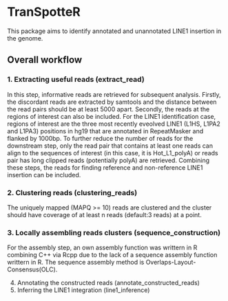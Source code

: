 # TranSpotteR
This package aims to identify annotated and unannotated LINE1 insertion in the genome.

## Overall workflow
### 1. Extracting useful reads (extract_read)
In this step,  informative reads are retrieved for subsequent analysis.
Firstly, the discordant reads are extracted by samtools and the distance between the read pairs should be at least 5000 apart.
Secondly, the reads at the regions of interest can also be included.
For the LINE1 identification case, regions of interest are the three most recently eveolved LINE1 (L1HS, L1PA2 and L1PA3) positions in hg19 that are annotated in RepeatMasker and flanked by 1000bp.
To further reduce the number of reads for the downstream step, only the read pair that contains at least one reads can align to the sequences of interest (in this case, it is Hot_L1_polyA) or reads pair has long clipped reads (potentially polyA) are retrieved.
Combining these steps, the reads for finding reference and non-reference LINE1 insertion can be included.

### 2. Clustering reads (clustering_reads)
The uniquely mapped (MAPQ >= 10) reads are clustered and the cluster should have coverage of at least n reads (default:3 reads) at a point.

### 3. Locally assembling reads clusters (sequence_construction)
For the assembly step, an own assembly function was writtern in R combining C++ via Rcpp due to the lack of a sequence assembly function writtern in R.
The sequence assembly method is Overlaps-Layout-Consensus(OLC).

4. Annotating the constructed reads (annotate_constructed_reads)
5. Inferring the LINE1 integration (line1_inference)
